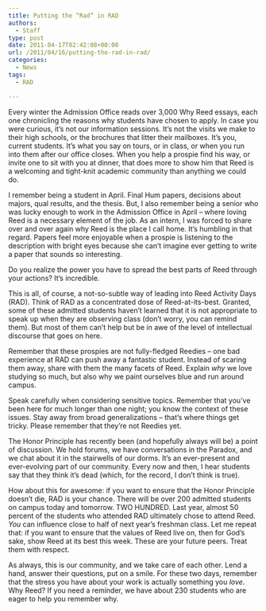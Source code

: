```yaml
---
title: Putting the “Rad” in RAD
authors: 
  - Staff
type: post
date: 2011-04-17T02:42:08+00:00
url: /2011/04/16/putting-the-rad-in-rad/
categories:
  - News
tags:
  - RAD

---
```

<img class="alignleft size-medium wp-image-745" title="loveREEDbwFINAL" src="https://i0.wp.com/www.reedquest.org/wp-content/uploads/2011/04/loveREEDbwFINAL-231x300.jpg?resize=231%2C300" alt="" data-recalc-dims="1" />Every winter the Admission Office reads over 3,000 Why Reed essays, each one chronicling the reasons why students have chosen to apply. In case you were curious, it’s not our information sessions. It’s not the visits we make to their high schools, or the brochures that litter their mailboxes. It’s you, current students. It’s what you say on tours, or in class, or when you run into them after our office closes. When you help a prospie find his way, or invite one to sit with you at dinner, that does more to show him that Reed is a welcoming and tight-knit academic community than anything we could do.

I remember being a student in April. Final Hum papers, decisions about majors, qual results, and the thesis. But, I also remember being a senior who was lucky enough to work in the Admission Office in April &#8211; where loving Reed is a necessary element of the job. As an intern, I was forced to share over and over again why Reed is the place I call home. It’s humbling in that regard. Papers feel more enjoyable when a prospie is listening to the description with bright eyes because she can’t imagine ever getting to write a paper that sounds so interesting.

Do you realize the power you have to spread the best parts of Reed through your actions? It’s incredible.

This is all, of course, a not-so-subtle way of leading into Reed Activity Days (RAD). Think of RAD as a concentrated dose of Reed-at-its-best. Granted, some of these admitted students haven’t learned that it is not appropriate to speak up when they are observing class (don’t worry, you can remind them). But most of them can’t help but be in awe of the level of intellectual discourse that goes on here.

Remember that these prospies are not fully-fledged Reedies – one bad experience at RAD can push away a fantastic student. Instead of scaring them away, share with them the many facets of Reed. Explain _why_ we love studying so much, but also why we paint ourselves blue and run around campus.

Speak carefully when considering sensitive topics. Remember that you’ve been here for much longer than one night; you know the context of these issues. Stay away from broad generalizations – that’s where things get tricky. Please remember that they’re not Reedies yet.

The Honor Principle has recently been (and hopefully always will be) a point of discussion. We hold forums, we have conversations in the Paradox, and we chat about it in the stairwells of our dorms. It’s an ever-present and ever-evolving part of our community. Every now and then, I hear students say that they think it’s dead (which, for the record, I don’t think is true).

How about this for awesome: if you want to ensure that the Honor Principle doesn’t die, RAD is your chance. There will be over 200 admitted students on campus today and tomorrow. TWO HUNDRED. Last year, almost 50 percent of the students who attended RAD ultimately chose to attend Reed.  _You_ can influence close to half of next year’s freshman class. Let me repeat that: if you want to ensure that the values of Reed live on, then for God’s sake, show Reed at its best this week. These are your future peers. Treat them with respect.

As always, this is our community, and we take care of each other. Lend a hand, answer their questions, put on a smile. For these two days, remember that the stress you have about your work is actually something you _love_. Why Reed? If you need a reminder, we have about 230 students who are eager to help you remember why.